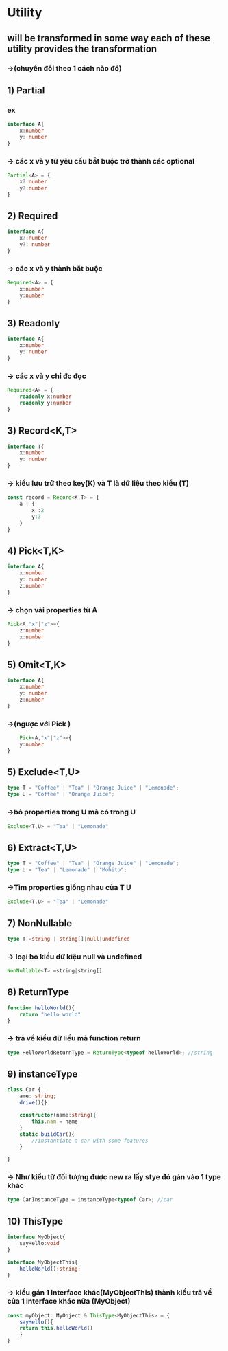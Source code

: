 # Utility

## will be transformed in some way each of these utility provides the transformation

### ->(chuyển đổi theo 1 cách nào đó)

## 1) Partial

### ex

```TypeScript
interface A{
    x:number
    y: number
}
```

### -> các x và y từ yêu cầu bắt buộc trở thành các optional

```TypeScript
Partial<A> = {
    x?:number
    y?:number
}
```

## 2) Required<T>

```TypeScript
interface A{
    x?:number
    y?: number
}
```

### -> các x và y thành bắt buộc

```TypeScript
Required<A> = {
    x:number
    y:number
}
```

## 3) Readonly<T>

```TypeScript
interface A{
    x:number
    y: number
}
```

### -> các x và y chỉ đc đọc

```TypeScript
Required<A> = {
    readonly x:number
    readonly y:number
}
```

## 3) Record<K,T>

```TypeScript
interface T{
    x:number
    y: number
}
```

### -> kiểu lưu trử theo key(K) và T là dữ liệu theo kiểu (T)

```TypeScript
const record = Record<K,T> = {
    a : {
        x :2
        y:3
    }
}
```

## 4) Pick<T,K>

```TypeScript
interface A{
    x:number
    y: number
    z:number
}
```

### -> chọn vài properties từ A

```TypeScript
Pick<A,"x"|"z">={
    z:number
    x:number
}
```

## 5) Omit<T,K>

```TypeScript
interface A{
    x:number
    y: number
    z:number
}
```

### ->(ngược với Pick )

```TypeScript
    Pick<A,"x"|"z">={
    y:number
}
```

## 5) Exclude<T,U>

```TypeScript
type T = "Coffee" | "Tea" | "Orange Juice" | "Lemonade";
type U = "Coffee" | "Orange Juice";
```

### ->bỏ properties trong U mà có trong U

```TypeScript
Exclude<T,U> = "Tea" | "Lemonade"
```

## 6) Extract<T,U>

```TypeScript
type T = "Coffee" | "Tea" | "Orange Juice" | "Lemonade";
type U = "Tea" | "Lemonade" | "Mohito";
```

### ->Tìm properties giống nhau của T U

```TypeScript
Exclude<T,U> = "Tea" | "Lemonade"
```

## 7) NonNullable<T>

```TypeScript
type T =string | string[]|null|undefined
```

### -> loại bỏ kiểu dữ kiệu null và undefined

```TypeScript
NonNullable<T> =string|string[]
```

## 8) ReturnType<T>

```TypeScript
function helloWorld(){
    return "hello world"
}
```

### -> trả về kiểu dữ liều mà function return

```TypeScript
type HelloWorldReturnType = ReturnType<typeof helloWorld>; //string
```

## 9) instanceType<T>

```TypeScript
class Car {
    ame: string;
    drive(){}

    constructor(name:string){
        this.nam = name
    }
    static buildCar(){
        //instantiate a car with some features
    }

}
```

### -> Như kiểu từ đối tượng được new ra lấy stye đó gán vào 1 type khác

```TypeScript
type CarInstanceType = instanceType<typeof Car>; //car
```

## 10) ThisType<T>

```TypeScript
interface MyObject{
    sayHello:void
}

interface MyObjectThis{
    helloWorld():string;
}
```

### -> kiểu gán 1 interface khác(MyObjectThis) thành kiểu trả về của 1 interface khác nữa (MyObject)

```TypeScript
const myObject: MyObject & ThisType<MyObjectThis> = {
    sayHello(){
    return this.helloWorld()
    }
}
```
